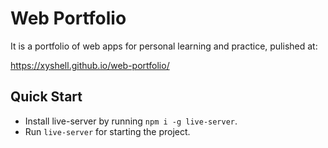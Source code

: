 # Web Portfolio

It is a portfolio of web apps for personal learning and practice, pulished at:

https://xyshell.github.io/web-portfolio/

## Quick Start

- Install live-server by running `npm i -g live-server`.
- Run `live-server` for starting the project.
